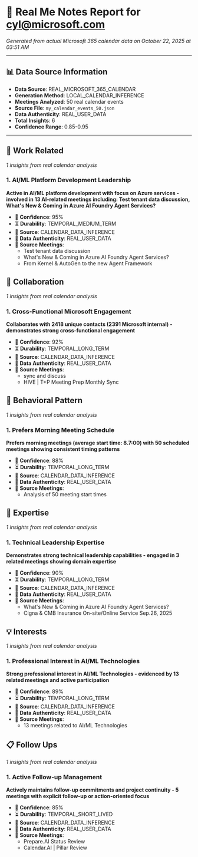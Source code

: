 # 🧠 Real Me Notes Report for cyl@microsoft.com

*Generated from actual Microsoft 365 calendar data on October 22, 2025 at 03:51 AM*

---

## 📊 Data Source Information

- **Data Source**: REAL_MICROSOFT_365_CALENDAR
- **Generation Method**: LOCAL_CALENDAR_INFERENCE
- **Meetings Analyzed**: 50 real calendar events
- **Source File**: `my_calendar_events_50.json`
- **Data Authenticity**: REAL_USER_DATA
- **Total Insights**: 6
- **Confidence Range**: 0.85-0.95

---

## 💼 Work Related

*1 insights from real calendar analysis*

### 1. AI/ML Platform Development Leadership

**Active in AI/ML platform development with focus on Azure services - involved in 13 AI-related meetings including: Test tenant data discussion, What's New & Coming in Azure AI Foundry Agent Services?**

- 🎯 **Confidence**: 95%
- ⏳ **Durability**: TEMPORAL_MEDIUM_TERM
- 📡 **Source**: CALENDAR_DATA_INFERENCE
- 🔐 **Data Authenticity**: REAL_USER_DATA
- 📅 **Source Meetings**:
  - Test tenant data discussion
  - What's New & Coming in Azure AI Foundry Agent Services?
  - From Kernel & AutoGen to the new Agent Framework

## 🤝 Collaboration

*1 insights from real calendar analysis*

### 1. Cross-Functional Microsoft Engagement

**Collaborates with 2418 unique contacts (2391 Microsoft internal) - demonstrates strong cross-functional engagement**

- 🎯 **Confidence**: 92%
- ⏳ **Durability**: TEMPORAL_LONG_TERM
- 📡 **Source**: CALENDAR_DATA_INFERENCE
- 🔐 **Data Authenticity**: REAL_USER_DATA
- 📅 **Source Meetings**:
  - sync and discuss
  - HIVE | T+P Meeting Prep Monthly Sync

## 🧭 Behavioral Pattern

*1 insights from real calendar analysis*

### 1. Prefers Morning Meeting Schedule

**Prefers morning meetings (average start time: 8.7:00) with 50 scheduled meetings showing consistent timing patterns**

- 🎯 **Confidence**: 88%
- ⏳ **Durability**: TEMPORAL_LONG_TERM
- 📡 **Source**: CALENDAR_DATA_INFERENCE
- 🔐 **Data Authenticity**: REAL_USER_DATA
- 📅 **Source Meetings**:
  - Analysis of 50 meeting start times

## 🎯 Expertise

*1 insights from real calendar analysis*

### 1. Technical Leadership Expertise

**Demonstrates strong technical leadership capabilities - engaged in 3 related meetings showing domain expertise**

- 🎯 **Confidence**: 90%
- ⏳ **Durability**: TEMPORAL_LONG_TERM
- 📡 **Source**: CALENDAR_DATA_INFERENCE
- 🔐 **Data Authenticity**: REAL_USER_DATA
- 📅 **Source Meetings**:
  - What's New & Coming in Azure AI Foundry Agent Services?
  - Cigna & CMB Insurance On-site/Online Service Sep.26, 2025

## 💡 Interests

*1 insights from real calendar analysis*

### 1. Professional Interest in AI/ML Technologies

**Strong professional interest in AI/ML Technologies - evidenced by 13 related meetings and active participation**

- 🎯 **Confidence**: 89%
- ⏳ **Durability**: TEMPORAL_LONG_TERM
- 📡 **Source**: CALENDAR_DATA_INFERENCE
- 🔐 **Data Authenticity**: REAL_USER_DATA
- 📅 **Source Meetings**:
  - 13 meetings related to AI/ML Technologies

## 📋 Follow Ups

*1 insights from real calendar analysis*

### 1. Active Follow-up Management

**Actively maintains follow-up commitments and project continuity - 5 meetings with explicit follow-up or action-oriented focus**

- 🎯 **Confidence**: 85%
- ⏳ **Durability**: TEMPORAL_SHORT_LIVED
- 📡 **Source**: CALENDAR_DATA_INFERENCE
- 🔐 **Data Authenticity**: REAL_USER_DATA
- 📅 **Source Meetings**:
  - Prepare.AI Status Review
  - Calendar.AI | Pillar Review

